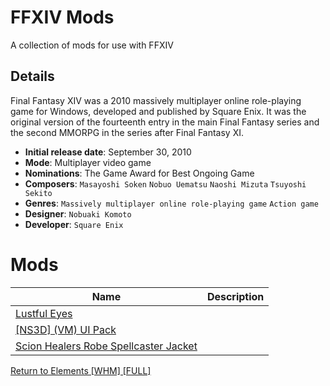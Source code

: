 # FFXIV Mods
A collection of mods for use with FFXIV

## Details
Final Fantasy XIV was a 2010 massively multiplayer online role-playing game for Windows, developed and published by Square Enix. It was the original version of the fourteenth entry in the main Final Fantasy series and the second MMORPG in the series after Final Fantasy XI.

- **Initial release date**: September 30, 2010
- **Mode**: Multiplayer video game
- **Nominations**: The Game Award for Best Ongoing Game
- **Composers**: `Masayoshi Soken` `Nobuo Uematsu` `Naoshi Mizuta` `Tsuyoshi Sekito`
- **Genres**: `Massively multiplayer online role-playing game` `Action game`
- **Designer**: `Nobuaki Komoto`
- **Developer**: `Square Enix`

# Mods

| Name | Description |
| - | - |
[Lustful Eyes][001] | 
[[NS3D] (VM) UI Pack][002] |
[Scion Healers Robe Spellcaster Jacket][003] |
[Return to Elements [WHM] [FULL]][004]


[001]: Lustfule%20Eyes/README.md
[002]: [NS3D]%20(VM)%20UI%20Pack/README.md
[003]: Scion%20Healers%20Robe%20Spellcaster%20Jacket/README.md
[004]: Return%20to%20Elements%20WHM%20FULL/README.md


